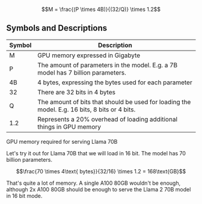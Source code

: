 $$M = \frac{(P \times 4B)}{(32/Q)} \times 1.2$$

## Symbols and Descriptions

| Symbol | Description |
|--------|-------------|
| M      | GPU memory expressed in Gigabyte |
| P      | The amount of parameters in the model. E.g. a 7B model has 7 billion parameters. |
| 4B     | 4 bytes, expressing the bytes used for each parameter |
| 32     | There are 32 bits in 4 bytes |
| Q      | The amount of bits that should be used for loading the model. E.g. 16 bits, 8 bits or 4 bits. |
| 1.2    | Represents a 20% overhead of loading additional things in GPU memory |

GPU memory required for serving Llama 70B

Let's try it out for Llama 70B that we will load in 16 bit. The model has 70 billion parameters.

$$\frac{70 \times 4\text{ bytes}}{32/16} \times 1.2 = 168\text{GB}$$

That's quite a lot of memory. A single A100 80GB wouldn't be enough, although 2x A100 80GB should be enough to serve the Llama 2 70B model in 16 bit mode.
